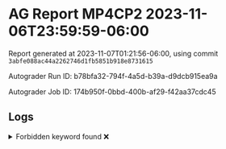 # AG Report MP4CP2 2023-11-06T23:59:59-06:00 
Report generated at 2023-11-07T01:21:56-06:00, using commit ``3abfe088ac44a2262746d1fb5851b918e8731615``

Autograder Run ID: b78bfa32-794f-4a5d-b39a-d9dcb915ea9a

Autograder Job ID: 174b950f-0bbd-400b-af29-f42aa37cdc45


## Logs
<details><summary>Forbidden keyword found ❌</summary> 

 ``` 
 /tmp/dut/hdl/cache/PLRU.sv:48:        //$display("??");
 
 ``` 

 </details> 
